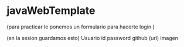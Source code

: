 # javaWebTemplate



(para practicar le ponemos un formulario para hacerte login )

(en la sesion guardamos esto)
Usuario
	id
	password
	github (url)
	imagen
